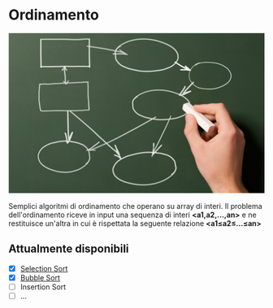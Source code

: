 # Ordinamento
![ALGORITMI E STRUTTURE DI DATI](https://github.com/mariocuomo/Algoritmi-e-strutture-di-dati/blob/master/algoritmo.png)

Semplici algoritmi di ordinamento che operano su array di interi.
Il problema dell'ordinamento riceve in input una sequenza di interi <b><a1,a2,...,an></b> e ne restituisce un'altra in cui è rispettata la seguente relazione <b><a1≤a2≤...≤an></b>

## Attualmente disponibili
- [x] [Selection Sort](https://github.com/mariocuomo/Algoritmi-e-strutture-di-dati/tree/master/ordinamenti/selection%20sort)
- [x] [Bubble Sort](https://github.com/mariocuomo/Algoritmi-e-strutture-di-dati/tree/master/ordinamenti/bubble%20sort)
- [ ] Insertion Sort
- [ ] ...
